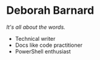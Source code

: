 # Deborah Barnard

_It's all about the words._

* Technical writer
* Docs like code practitioner
* PowerShell enthusiast
